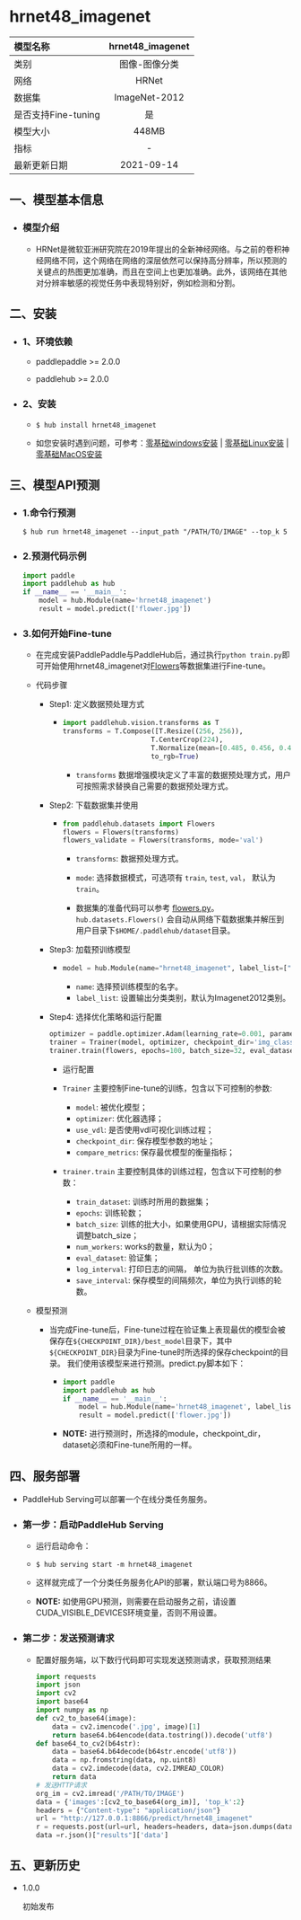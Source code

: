 # hrnet48_imagenet

|模型名称|hrnet48_imagenet|
| :--- | :---: |
|类别|图像-图像分类|
|网络|HRNet|
|数据集|ImageNet-2012|
|是否支持Fine-tuning|是|
|模型大小|448MB|
|指标|-|
|最新更新日期|2021-09-14|


## 一、模型基本信息

- ### 模型介绍

  - HRNet是微软亚洲研究院在2019年提出的全新神经网络。与之前的卷积神经网络不同，这个网络在网络的深层依然可以保持高分辨率，所以预测的关键点的热图更加准确，而且在空间上也更加准确。此外，该网络在其他对分辨率敏感的视觉任务中表现特别好，例如检测和分割。


## 二、安装

- ### 1、环境依赖

    - paddlepaddle >= 2.0.0

    - paddlehub >= 2.0.0

- ### 2、安装
    - ```shell
      $ hub install hrnet48_imagenet
      ```

    -  如您安装时遇到问题，可参考：[零基础windows安装](../../../../docs/docs_ch/get_start/windows_quickstart.md)
    | [零基础Linux安装](../../../../docs/docs_ch/get_start/linux_quickstart.md) | [零基础MacOS安装](../../../../docs/docs_ch/get_start/mac_quickstart.md)  

## 三、模型API预测

- ### 1.命令行预测

    ```shell
    $ hub run hrnet48_imagenet --input_path "/PATH/TO/IMAGE" --top_k 5
    ```
- ### 2.预测代码示例

    ```python
    import paddle
    import paddlehub as hub
    if __name__ == '__main__':
        model = hub.Module(name='hrnet48_imagenet')
        result = model.predict(['flower.jpg'])
    ```
- ### 3.如何开始Fine-tune

    - 在完成安装PaddlePaddle与PaddleHub后，通过执行`python train.py`即可开始使用hrnet48_imagenet对[Flowers](../../docs/reference/datasets.md#class-hubdatasetsflowers)等数据集进行Fine-tune。

    - 代码步骤

        - Step1: 定义数据预处理方式
            - ```python
              import paddlehub.vision.transforms as T
              transforms = T.Compose([T.Resize((256, 256)),
                                    T.CenterCrop(224),
                                    T.Normalize(mean=[0.485, 0.456, 0.406], std = [0.229, 0.224, 0.225])],
                                    to_rgb=True)
              ```

                - `transforms` 数据增强模块定义了丰富的数据预处理方式，用户可按照需求替换自己需要的数据预处理方式。

        - Step2: 下载数据集并使用
            - ```python
              from paddlehub.datasets import Flowers
              flowers = Flowers(transforms)
              flowers_validate = Flowers(transforms, mode='val')
              ```

                * `transforms`: 数据预处理方式。
                * `mode`: 选择数据模式，可选项有 `train`, `test`, `val`， 默认为`train`。

                * 数据集的准备代码可以参考 [flowers.py](../../paddlehub/datasets/flowers.py)。`hub.datasets.Flowers()` 会自动从网络下载数据集并解压到用户目录下`$HOME/.paddlehub/dataset`目录。


        - Step3: 加载预训练模型

            - ```python
              model = hub.Module(name="hrnet48_imagenet", label_list=["roses", "tulips", "daisy", "sunflowers", "dandelion"])
              ```
                * `name`: 选择预训练模型的名字。
                * `label_list`: 设置输出分类类别，默认为Imagenet2012类别。

        - Step4: 选择优化策略和运行配置

            ```python
            optimizer = paddle.optimizer.Adam(learning_rate=0.001, parameters=model.parameters())
            trainer = Trainer(model, optimizer, checkpoint_dir='img_classification_ckpt')
            trainer.train(flowers, epochs=100, batch_size=32, eval_dataset=flowers_validate, save_interval=1)
            ```


            - 运行配置

            - `Trainer` 主要控制Fine-tune的训练，包含以下可控制的参数:

                * `model`: 被优化模型；
                * `optimizer`: 优化器选择；
                * `use_vdl`: 是否使用vdl可视化训练过程；
                * `checkpoint_dir`: 保存模型参数的地址；
                * `compare_metrics`: 保存最优模型的衡量指标；

            - `trainer.train` 主要控制具体的训练过程，包含以下可控制的参数：

                * `train_dataset`: 训练时所用的数据集；
                * `epochs`: 训练轮数；
                * `batch_size`: 训练的批大小，如果使用GPU，请根据实际情况调整batch_size；
                * `num_workers`: works的数量，默认为0；
                * `eval_dataset`: 验证集；
                * `log_interval`: 打印日志的间隔， 单位为执行批训练的次数。
                * `save_interval`: 保存模型的间隔频次，单位为执行训练的轮数。

    - 模型预测

        -   当完成Fine-tune后，Fine-tune过程在验证集上表现最优的模型会被保存在`${CHECKPOINT_DIR}/best_model`目录下，其中`${CHECKPOINT_DIR}`目录为Fine-tune时所选择的保存checkpoint的目录。 我们使用该模型来进行预测。predict.py脚本如下：

            - ```python
              import paddle
              import paddlehub as hub
              if __name__ == '__main__':
                  model = hub.Module(name='hrnet48_imagenet', label_list=["roses", "tulips", "daisy", "sunflowers", "dandelion"], load_checkpoint='/PATH/TO/CHECKPOINT')
                  result = model.predict(['flower.jpg'])
              ```


            - **NOTE:** 进行预测时，所选择的module，checkpoint_dir，dataset必须和Fine-tune所用的一样。

## 四、服务部署

- PaddleHub Serving可以部署一个在线分类任务服务。

- ### 第一步：启动PaddleHub Serving

    - 运行启动命令：

    - ```shell
      $ hub serving start -m hrnet48_imagenet
      ```

    - 这样就完成了一个分类任务服务化API的部署，默认端口号为8866。

    - **NOTE:** 如使用GPU预测，则需要在启动服务之前，请设置CUDA_VISIBLE_DEVICES环境变量，否则不用设置。

- ### 第二步：发送预测请求

    - 配置好服务端，以下数行代码即可实现发送预测请求，获取预测结果

        ```python
        import requests
        import json
        import cv2
        import base64
        import numpy as np
        def cv2_to_base64(image):
            data = cv2.imencode('.jpg', image)[1]
            return base64.b64encode(data.tostring()).decode('utf8')
        def base64_to_cv2(b64str):
            data = base64.b64decode(b64str.encode('utf8'))
            data = np.fromstring(data, np.uint8)
            data = cv2.imdecode(data, cv2.IMREAD_COLOR)
            return data
        # 发送HTTP请求
        org_im = cv2.imread('/PATH/TO/IMAGE')
        data = {'images':[cv2_to_base64(org_im)], 'top_k':2}
        headers = {"Content-type": "application/json"}
        url = "http://127.0.0.1:8866/predict/hrnet48_imagenet"
        r = requests.post(url=url, headers=headers, data=json.dumps(data))
        data =r.json()["results"]['data']
        ```
## 五、更新历史

* 1.0.0

  初始发布
